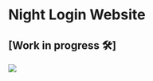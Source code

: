 # Night Login Website

## [Work in progress 🛠]

<table>
  <tr>
    <img src="https://user-images.githubusercontent.com/87590846/200770180-86c76c40-23fa-47ba-b21b-04226f763d97.png" />
  </tr>
  <!-- 
  <tr>
    <img src="https://user-images.githubusercontent.com/87590846/200770554-8972a074-7f78-40c5-aa12-224db5e497cf.png" />
  </tr>
  <tr>
    <img src="https://user-images.githubusercontent.com/87590846/200770802-13f5ddeb-775e-494f-9373-80fd43c5128c.png" />
  </tr>
  -->
</table>



<!-- 
images
![image](https://user-images.githubusercontent.com/87590846/200770180-86c76c40-23fa-47ba-b21b-04226f763d97.png)
![image](https://user-images.githubusercontent.com/87590846/200770554-8972a074-7f78-40c5-aa12-224db5e497cf.png)
![image](https://user-images.githubusercontent.com/87590846/200770802-13f5ddeb-775e-494f-9373-80fd43c5128c.png)

-->
